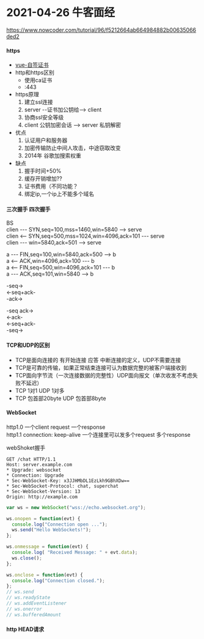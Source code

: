 # 2021-04-26 牛客面经
https://www.nowcoder.com/tutorial/96/f5212664ab664984882b00635066ded2

#### https
- [vue-自签证书](../../日志/2020/log-2020-05-03.md)
- http和https区别
    - 使用ca证书
    - :443
- https原理
    1. 建立ssl连接
    2. server --证书加公钥给--> client
    3. 协商ssl安全等级
    4. client 公钥加密会话 --> server 私钥解密
- 优点
    1. 认证用户和服务器
    2. 加密传输防止中间人攻击，中途窃取改变
    3. 2014年 谷歌加搜索权重
- 缺点
    1. 握手时间+50%
    2. 缓存开销增加??
    3. 证书费用（不同功能？
    4. 绑定ip,一个ip上不能多个域名

#### 三次握手 四次握手

BS  
clien --- SYN,seq=100,mss=1460,win=5840 --> serve  
clien <-- SYN,seq=500,mss=1024,win=4096,ack=101 --- serve  
clien --- win=5840,ack=501 --> serve  


a --- FIN,seq=100,win=5840,ack=500 --> b  
a <-- ACK,win=4096,ack=100 --- b  
a <-- FIN,seq=500,win=4096,ack=101 --- b  
a --- ACK,seq=101,win=5840 --> b  


-seq->  
<-seq+ack-  
-ack->  

-seq ack->  
<-ack-  
<-seq+ack-  
-seq->  

#### TCP和UDP的区别
- TCP是面向连接的 有开始连接 应答 中断连接的定义，UDP不需要连接
- TCP是可靠的传输，如果正常结束连接可认为数据完整的被客户端接收到
- TCP面向字节流（一次连接数据的完整性）UDP面向报文（单次收发不考虑失败不延迟）
- TCP 1对1 UDP 1对多
- TCP 包首部20byte UDP 包首部8byte


#### WebSocket
http1.0 一个client request 一个response  
http1.1 connection: keep-alive 一个连接里可以发多个request 多个response

webShoket握手
```
GET /chat HTTP/1.1
Host: server.example.com
* Upgrade: websocket
* Connection: Upgrade
* Sec-WebSocket-Key: x3JJHMbDL1EzLkh9GBhXDw==
* Sec-WebSocket-Protocol: chat, superchat
* Sec-WebSocket-Version: 13
Origin: http://example.com
```

```js
var ws = new WebSocket("wss://echo.websocket.org");

ws.onopen = function(evt) { 
  console.log("Connection open ..."); 
  ws.send("Hello WebSockets!");
};

ws.onmessage = function(evt) {
  console.log( "Received Message: " + evt.data);
  ws.close();
};

ws.onclose = function(evt) {
  console.log("Connection closed.");
};  
// ws.send
// ws.readyState  
// ws.addEventListener  
// ws.onerror
// ws.bufferedAmount
```

#### http HEAD请求

